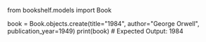 from bookshelf.models import Book

book = Book.objects.create(title="1984", author="George Orwell", publication_year=1949)
print(book) # Expected Output: 1984
